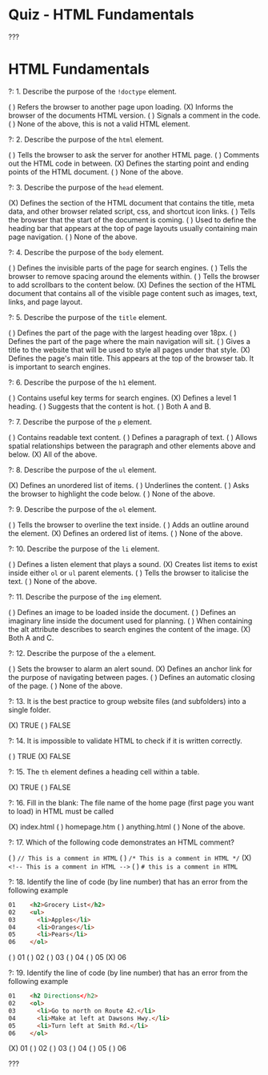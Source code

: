 # Quiz - HTML Fundamentals

???

# HTML Fundamentals

?: 1. Describe the purpose of the `!doctype` element.

( ) Refers the browser to another page upon loading.
(X) Informs the browser of the documents HTML version.
( ) Signals a comment in the code.
( ) None of the above, this is not a valid HTML element.

?: 2. Describe the purpose of the `html` element.

( ) Tells the browser to ask the server for another HTML page.
( ) Comments out the HTML code in between.
(X) Defines the starting point and ending points of the HTML document.
( ) None of the above.

?: 3. Describe the purpose of the `head` element.

(X) Defines the section of the HTML document that contains the title, meta data, and other browser related script, css, and shortcut icon links.
( ) Tells the browser that the start of the document is coming.
( ) Used to define the heading bar that appears at the top of page layouts usually containing main page navigation.
( ) None of the above.

?: 4. Describe the purpose of the `body` element.

( ) Defines the invisible parts of the page for search engines.
( ) Tells the browser to remove spacing around the elements within.
( ) Tells the browser to add scrollbars to the content below.
(X) Defines the section of the HTML document that contains all of the visible page content such as images, text, links, and page layout.

?: 5. Describe the purpose of the `title` element.

( ) Defines the part of the page with the largest heading over 18px.
( ) Defines the part of the page where the main navigation will sit.
( ) Gives a title to the website that will be used to style all pages under that style.
(X) Defines the page's main title. This appears at the top of the browser tab. It is important to search engines.

?: 6. Describe the purpose of the `h1` element.

( ) Contains useful key terms for search engines.
(X) Defines a level 1 heading.
( ) Suggests that the content is hot.
( ) Both A and B.

?: 7. Describe the purpose of the `p` element.

( ) Contains readable text content.
( ) Defines a paragraph of text.
( ) Allows spatial relationships between the paragraph and other elements above and below.
(X) All of the above.

?: 8. Describe the purpose of the `ul` element.

(X) Defines an unordered list of items.
( ) Underlines the content.
( ) Asks the browser to highlight the code below.
( ) None of the above.

?: 9. Describe the purpose of the `ol` element.

( ) Tells the browser to overline the text inside.
( ) Adds an outline around the element.
(X) Defines an ordered list of items.
( ) None of the above.

?: 10. Describe the purpose of the `li` element.

( ) Defines a listen element that plays a sound.
(X) Creates list items to exist inside either `ol` or `ul` parent elements.
( ) Tells the browser to italicise the text.
( ) None of the above.

?: 11. Describe the purpose of the `img` element.

( ) Defines an image to be loaded inside the document.
( ) Defines an imaginary line inside the document used for planning.
( ) When containing the alt attribute describes to search engines the content of the image.
(X) Both A and C.

?: 12. Describe the purpose of the `a` element.

( ) Sets the browser to alarm an alert sound.
(X) Defines an anchor link for the purpose of navigating between pages.
( ) Defines an automatic closing of the page.
( ) None of the above.

?: 13. It is the best practice to group website files (and subfolders) into a single folder.

(X) TRUE
( ) FALSE

?: 14. It is impossible to validate HTML to check if it is written correctly.

( ) TRUE
(X) FALSE

?: 15. The `th` element defines a heading cell within a table.

(X) TRUE
( ) FALSE

?: 16. Fill in the blank: The file name of the home page (first page you want to load) in HTML must be called

(X) index.html
( ) homepage.htm
( ) anything.html
( ) None of the above.

?: 17. Which of the following code demonstrates an HTML comment?

( ) `// This is a comment in HTML`
( ) `/* This is a comment in HTML */`
(X) `<!-- This is a comment in HTML -->`
( ) `# this is a comment in HTML`

?: 18. Identify the line of code (by line number) that has an error from the following example

```html
01    <h2>Grocery List</h2>
02    <ul>
03      <li>Apples</li>
04      <li>Oranges</li>
05      <li>Pears</li>
06    </ol>
```

( ) 01
( ) 02
( ) 03
( ) 04
( ) 05
(X) 06

?: 19. Identify the line of code (by line number) that has an error from the following example

```html
01    <h2 Directions</h2>
02    <ol>
03      <li>Go to north on Route 42.</li>
04      <li>Make at left at Dawsons Hwy.</li>
05      <li>Turn left at Smith Rd.</li>
06    </ol>
```

(X) 01
( ) 02
( ) 03
( ) 04
( ) 05
( ) 06

???
